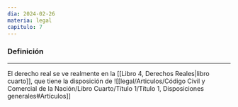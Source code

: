 ```yaml
---
dia: 2024-02-26
materia: legal
capitulo: 7
---
```

### Definición
---
El derecho real se ve realmente en la [[Libro 4, Derechos Reales|libro cuarto]], que tiene la disposición de ![[legal/Articulos/Código Civil y Comercial de la Nación/Libro Cuarto/Título 1/Título 1, Disposiciones generales#Artículos]]
